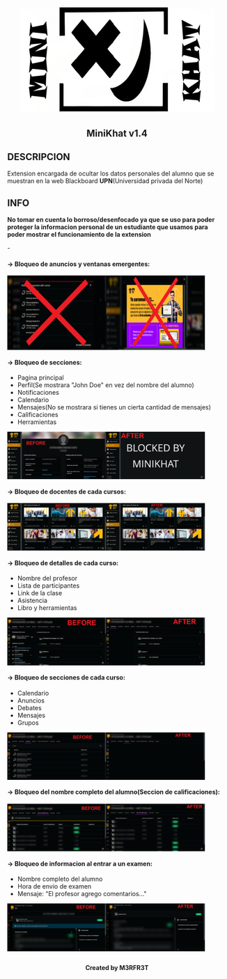 <h1 align="center"><img src="/img/MiniKhat.png" alt="MiniKhat" width="448px" height="240px"></h1>
<h2 align="center">MiniKhat v1.4</h2>

## DESCRIPCION

<p>Extension encargada de ocultar los datos personales del alumno que se muestran en la web Blackboard <b>UPN</b>(Universidad privada del Norte)</p>

## INFO

<b>No tomar en cuenta lo borroso/desenfocado ya que se uso para poder proteger la informacion personal de un estudiante que usamos para poder mostrar el funcionamiento de la extension</b>

<p>-</p>

#### -> Bloqueo de anuncios y ventanas emergentes:

<div style="display:flex;">
  <img src="/img/announcement.png" alt="announcement" style="width:45%;">
  <img src="/img/popup.png" alt="popup" style="width:45%;">
</div>


#### -> Bloqueo de secciones:

- Pagina principal
- Perfil(Se mostrara "John Doe" en vez del nombre del alumno)
- Notificaciones
- Calendario
- Mensajes(No se mostrara si tienes un cierta cantidad de mensajes)
- Calificaciones
- Herramientas
  
<div style="display:flex;">
  <img src="/img/profile.png" alt="profile" style="width:45%;">
  <img src="/img/profile_block.png" alt="profile_block" style="width:45%;">
</div>

#### -> Bloqueo de docentes de cada cursos:

<div style="display:flex;">
  <img src="/img/course_info.png" alt="course_info" style="width:45%;">
  <img src="/img/course_info_block.png" alt="course_info_block" style="width:45%;">
</div>

#### -> Bloqueo de detalles de cada curso:

- Nombre del profesor
- Lista de participantes
- Link de la clase
- Asistencia
- Libro y herramientas

<div style="display:flex;">
  <img src="/img/course_details.png" alt="course_details" style="width:45%;">
  <img src="/img/course_details_block.png" alt="course_details_block" style="width:45%;">
</div>

#### -> Bloqueo de secciones de cada curso:

- Calendario
- Anuncios
- Debates
- Mensajes
- Grupos

<div style="display:flex;">
  <img src="/img/course_nav.png" alt="course_nav" style="width:45%;">
  <img src="/img/course_nav_block.png" alt="course_nav_block" style="width:45%;">
</div>

#### -> Bloqueo del nombre completo del alumno(Seccion de calificaciones):

<div style="display:flex;">
  <img src="/img/exam_student_name.png" alt="exam_student_name" style="width:45%;">
  <img src="/img/exam_student_name_block.png" alt="exam_student_name_block" style="width:45%;">
</div>

#### -> Bloqueo de informacion al entrar a un examen:

- Nombre completo del alumno
- Hora de envio de examen
- Mensaje: "El profesor agrego comentarios..."

<div style="display:flex;">
  <img src="/img/exam_data.png" alt="exam_data" style="width:45%;">
  <img src="/img/exam_data_block.png" alt="exam_data_block" style="width:45%;">
</div>

##
<h4 align="center">Created by M3RFR3T</h1>
